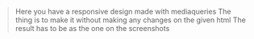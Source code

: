> Here you have a responsive design made with mediaqueries
> The thing is to make it without making any changes on the given html
> The result has to be as the one on the screenshots
